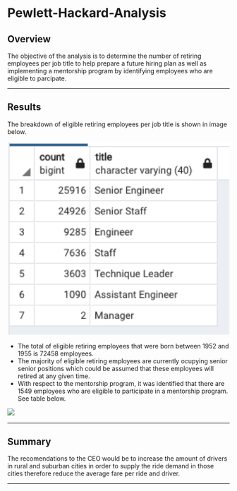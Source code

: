 # Pewlett-Hackard-Analysis

## Overview 

The objective of the analysis is to determine the number of retiring employees per job title to help prepare a future hiring plan as well as implementing a mentorship program by identifying employees who are eligible to parcipate.

---
## Results

The breakdown of eligible retiring employees per job title is shown in image below.

![](Retiring_Emp_Title.png)

* The total of eligible retiring employees that were born between 1952 and 1955 is 72458 employees.
* The majority of eligible retiring employees are currently ocupying senior senior positions which could be assumed that these employees will retired at any given time.
* With respect to the mentorship program, it was identified that there are 1549 employees who are eligible to participate in a mentorship program. See table below.

![](analysis/Weekly_total_fare.png)


---
## Summary

The recomendations to the CEO would be to increase the amount of drivers in rural and suburban cities in order to supply the ride demand in those cities therefore reduce the average fare per ride and driver.  



---
